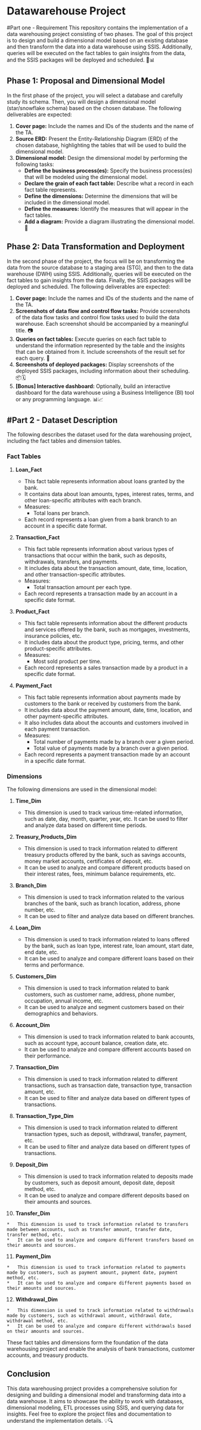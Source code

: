 Datawarehouse Project
=====================
#Part one - Requirement
This repository contains the implementation of a data warehousing project consisting of two phases. The goal of this project is to design and build a dimensional model based on an existing database and then transform the data into a data warehouse using SSIS. Additionally, queries will be executed on the fact tables to gain insights from the data, and the SSIS packages will be deployed and scheduled. 🚀📊

Phase 1: Proposal and Dimensional Model
---------------------------------------

In the first phase of the project, you will select a database and carefully study its schema. Then, you will design a dimensional model (star/snowflake schema) based on the chosen database. The following deliverables are expected:

1.  **Cover page:** Include the names and IDs of the students and the name of the TA.
2.  **Source ERD:** Present the Entity-Relationship Diagram (ERD) of the chosen database, highlighting the tables that will be used to build the dimensional model.
3.  **Dimensional model:** Design the dimensional model by performing the following tasks:
    *   **Define the business process(es):** Specify the business process(es) that will be modeled using the dimensional model.
    *   **Declare the grain of each fact table:** Describe what a record in each fact table represents.
    *   **Define the dimensions:** Determine the dimensions that will be included in the dimensional model.
    *   **Define the measures:** Identify the measures that will appear in the fact tables.
    *   **Add a diagram:** Provide a diagram illustrating the dimensional model. 📐

Phase 2: Data Transformation and Deployment
-------------------------------------------

In the second phase of the project, the focus will be on transforming the data from the source database to a staging area (STG), and then to the data warehouse (DWH) using SSIS. Additionally, queries will be executed on the fact tables to gain insights from the data. Finally, the SSIS packages will be deployed and scheduled. The following deliverables are expected:

1.  **Cover page:** Include the names and IDs of the students and the name of the TA.
2.  **Screenshots of data flow and control flow tasks:** Provide screenshots of the data flow tasks and control flow tasks used to build the data warehouse. Each screenshot should be accompanied by a meaningful title. 📷
3.  **Queries on fact tables:** Execute queries on each fact table to understand the information represented by the table and the insights that can be obtained from it. Include screenshots of the result set for each query. 📝
4.  **Screenshots of deployed packages:** Display screenshots of the deployed SSIS packages, including information about their scheduling. 📦🗓️
5.  **\[Bonus\] Interactive dashboard:** Optionally, build an interactive dashboard for the data warehouse using a Business Intelligence (BI) tool or any programming language. 📊📈


#Part 2 - Dataset Description
-------------------

The following describes the dataset used for the data warehousing project, including the fact tables and dimension tables.

### Fact Tables

1.  **Loan\_Fact**
    
    *   This fact table represents information about loans granted by the bank.
    *   It contains data about loan amounts, types, interest rates, terms, and other loan-specific attributes with each branch.
    *   Measures:
        *   Total loans per branch.
    *   Each record represents a loan given from a bank branch to an account in a specific date format.
2.  **Transaction\_Fact**
    
    *   This fact table represents information about various types of transactions that occur within the bank, such as deposits, withdrawals, transfers, and payments.
    *   It includes data about the transaction amount, date, time, location, and other transaction-specific attributes.
    *   Measures:
        *   Total transaction amount per each type.
    *   Each record represents a transaction made by an account in a specific date format.
3.  **Product\_Fact**
    
    *   This fact table represents information about the different products and services offered by the bank, such as mortgages, investments, insurance policies, etc.
    *   It includes data about the product type, pricing, terms, and other product-specific attributes.
    *   Measures:
        *   Most sold product per time.
    *   Each record represents a sales transaction made by a product in a specific date format.
4.  **Payment\_Fact**
    
    *   This fact table represents information about payments made by customers to the bank or received by customers from the bank.
    *   It includes data about the payment amount, date, time, location, and other payment-specific attributes.
    *   It also includes data about the accounts and customers involved in each payment transaction.
    *   Measures:
        *   Total number of payments made by a branch over a given period.
        *   Total value of payments made by a branch over a given period.
    *   Each record represents a payment transaction made by an account in a specific date format.

### Dimensions

The following dimensions are used in the dimensional model:

1.  **Time\_Dim**
    
    *   This dimension is used to track various time-related information, such as date, day, month, quarter, year, etc. It can be used to filter and analyze data based on different time periods.
2.  **Treasury\_Products\_Dim**
    
    *   This dimension is used to track information related to different treasury products offered by the bank, such as savings accounts, money market accounts, certificates of deposit, etc.
    *   It can be used to analyze and compare different products based on their interest rates, fees, minimum balance requirements, etc.
3.  **Branch\_Dim**
    
    *   This dimension is used to track information related to the various branches of the bank, such as branch location, address, phone number, etc.
    *   It can be used to filter and analyze data based on different branches.
4.  **Loan\_Dim**
    
    *   This dimension is used to track information related to loans offered by the bank, such as loan type, interest rate, loan amount, start date, end date, etc.
    *   It can be used to analyze and compare different loans based on their terms and performance.
5.  **Customers\_Dim**
    
    *   This dimension is used to track information related to bank customers, such as customer name, address, phone number, occupation, annual income, etc.
    *   It can be used to analyze and segment customers based on their demographics and behaviors.
6.  **Account\_Dim**
    
    *   This dimension is used to track information related to bank accounts, such as account type, account balance, creation date, etc.
    *   It can be used to analyze and compare different accounts based on their performance.
7.  **Transaction\_Dim**
    
    *   This dimension is used to track information related to different transactions, such as transaction date, transaction type, transaction amount, etc.
    *   It can be used to filter and analyze data based on different types of transactions.
8.  **Transaction\_Type\_Dim**
    
    *   This dimension is used to track information related to different transaction types, such as deposit, withdrawal, transfer, payment, etc.
    *   It can be used to filter and analyze data based on different types of transactions.
9.  **Deposit\_Dim**
    
    *   This dimension is used to track information related to deposits made by customers, such as deposit amount, deposit date, deposit method, etc.
    *   It can be used to analyze and compare different deposits based on their amounts and sources.
10.  **Transfer\_Dim**
    
    *   This dimension is used to track information related to transfers made between accounts, such as transfer amount, transfer date, transfer method, etc.
    *   It can be used to analyze and compare different transfers based on their amounts and sources.
11.  **Payment\_Dim**
    
    *   This dimension is used to track information related to payments made by customers, such as payment amount, payment date, payment method, etc.
    *   It can be used to analyze and compare different payments based on their amounts and sources.
12.  **Withdrawal\_Dim**
    
    *   This dimension is used to track information related to withdrawals made by customers, such as withdrawal amount, withdrawal date, withdrawal method, etc.
    *   It can be used to analyze and compare different withdrawals based on their amounts and sources.

These fact tables and dimensions form the foundation of the data warehousing project and enable the analysis of bank transactions, customer accounts, and treasury products.


Conclusion
----------

This data warehousing project provides a comprehensive solution for designing and building a dimensional model and transforming data into a data warehouse. It aims to showcase the ability to work with databases, dimensional modeling, ETL processes using SSIS, and querying data for insights. Feel free to explore the project files and documentation to understand the implementation details. 💡🔍
